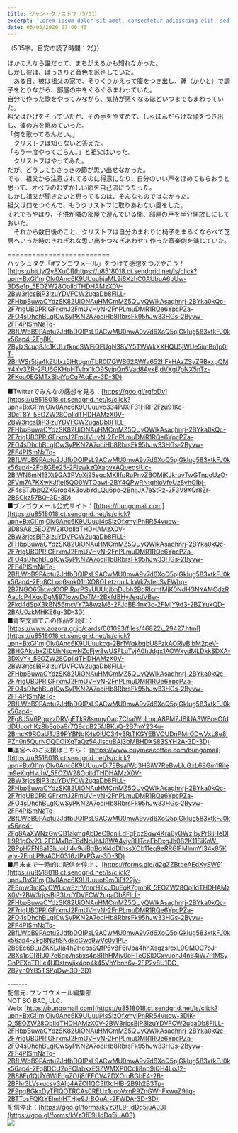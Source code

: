 ```yaml
---
title: ジャン・クリストフ（5/31）
excerpt: 'Lorem ipsum dolor sit amet, consectetur adipiscing elit, sed do eiusmod tempor incididunt ut labore et dolore magna aliqua. Praesent elementum facilisis leo vel fringilla est ullamcorper eget. At imperdiet dui accumsan sit amet nulla facilisi morbi tempus.'
date: 05/05/2020 07:00:45
---
```


（535字。目安の読了時間：2分）  
  
ほかの人なら誰だって、まちがえるかも知れなかった。  
しかし彼は、はっきりと音色を区別していた。  
　ある日、彼は祖父の家で、そりくりかえって腹をつき出し、踵（かかと）で調子をとりながら、部屋の中をぐるぐるまわっていた。  
自分で作った歌をやってみながら、気持が悪くなるほどいつまでもまわっていた。  
祖父はひげをそっていたが、その手をやすめて、しゃぼんだらけな顔をつき出し、彼の方を眺めていった。  
「何を歌ってるんだい。」  
　クリストフは知らないと答えた。  
「もう一度やってごらん。」と祖父はいった。  
　クリストフはやってみた。  
だが、どうしてもさっきの節が思い出せなかった。  
でも、祖父から注意されてるのに得意になり、自分のいい声をほめてもらおうと思って、オペラのむずかしい節を自己流にうたった。  
しかし祖父が聞きたいと思ってるのは、そんなものではなかった。  
祖父は口をつぐんで、もうクリストフに取りあわない風をした。  
それでもやはり、子供が隣の部屋で遊んでいる間、部屋の戸を半分開放しにしておいた。  
　それから数日後のこと、クリストフは自分のまわりに椅子をまるくならべて芝居へいった時のきれぎれな思い出をつなぎあわせて作った音楽劇を演じていた。  
  
\=========================  
ハッシュタグ「#ブンゴウメール」をつけて感想をつぶやこう！　  
[https://bit.ly/2y8XuCI](https://u8518018.ct.sendgrid.net/ls/click?upn=BxGl1mjOlv0Anc6K9UUuuhjaML9i6XzhC0AUbuA6pUw-3DSe1p_5EOZW28OpIldTHDHAMzX0V-2BW3rjcsBjP3IzuYDVFCW2ugaDb8FlLL-2FHbpBuwaCYdzSK82UiONAuHMCmMZ5QUyQWlkAsaqhnrj-2BYka0kQc-2F7rigUB0PRlGFrxmJ2FmUVHyN-2FnPLmuDMR1RQe6YpcPZa-2FO4sDhchBLgICwSyPKN2A7ooiHb8RbrsFk95hJw33HGs-2Byvw-2FF4PISmNaTq-2BfLWbB9PAotu2JdfbDQIPsL9ACwMU0mvA9v7d6XoQ5pjGkIug583xtkFJ0kx56ap4-2Fg8K-2ByIzScuq8Jc1KULrfkncSWFiQFUgN38VY5TWWkXXHQU5jWUe5imBn1p0IT-2BhWSr5tja4kZUIxz5IHtbgmTbR0l7GWB62AWfv652hFkHAzZSyZRBxxpQMY4Yv3ZR-2FU6GKHpHTvlrx1kO9SyipQn5Vad8AykEjdVXgi7pNX5nTz-2FKou0EGMTxSlpiYpCq7AqEw-3D-3D)  
  
■Twitterでみんなの感想を見る：[https://goo.gl/rgfoDv](https://u8518018.ct.sendgrid.net/ls/click?upn=BxGl1mjOlv0Anc6K9UUuuvo334PJXlF31HRI-2Fzu91Kc-3DcT8Y_5EOZW28OpIldTHDHAMzX0V-2BW3rjcsBjP3IzuYDVFCW2ugaDb8FlLL-2FHbpBuwaCYdzSK82UiONAuHMCmMZ5QUyQWlkAsaqhnrj-2BYka0kQc-2F7rigUB0PRlGFrxmJ2FmUVHyN-2FnPLmuDMR1RQe6YpcPZa-2FO4sDhchBLgICwSyPKN2A7ooiHb8RbrsFk95hJw33HGs-2Byvw-2FF4PISmNaTq-2BfLWbB9PAotu2JdfbDQIPsL9ACwMU0mvA9v7d6XoQ5pjGkIug583xtkFJ0kx56ap4-2Fg8GEe25-2FlswkzQXapvxAQueqslUc-2BlWN6mN1BXt9GA3PVoXj95egoMKIlfpRuPnvZBOMjKJkruvTwGTnpoUzO-2FVm7A7KXwKJfjeI5QO0WTOawi-2BY4QPwRNtghioVfeUz8yhOIbj-2F4sBTJbpQZKGrop4K3ovbYdLQu6po-2BnjjJX7eStRz-2F3V9XQr8Zr-2BSGkz57BQ-3D-3D)  
■ブンゴウメール公式サイト：[https://bungomail.com](https://u8518018.ct.sendgrid.net/ls/click?upn=BxGl1mjOlv0Anc6K9UUuuj4sSlzOfxmyiPnRR54vuow-3D89A8_5EOZW28OpIldTHDHAMzX0V-2BW3rjcsBjP3IzuYDVFCW2ugaDb8FlLL-2FHbpBuwaCYdzSK82UiONAuHMCmMZ5QUyQWlkAsaqhnrj-2BYka0kQc-2F7rigUB0PRlGFrxmJ2FmUVHyN-2FnPLmuDMR1RQe6YpcPZa-2FO4sDhchBLgICwSyPKN2A7ooiHb8RbrsFk95hJw33HGs-2Byvw-2FF4PISmNaTq-2BfLWbB9PAotu2JdfbDQIPsL9ACwMU0mvA9v7d6XoQ5pjGkIug583xtkFJ0kx56ap4-2Fg8CLoq6sok01hXO8OLetzpuilJkWk7sfecSyEWhp-2B7NGO65htwdOOPIRprPSvUUUcjbnDJbh2BdRIcmfMjK0NdHGNYAMCdzRAaulcP4XqvDgMj97lowvDoTM-2BxfdBHyJeqdVBw-2Fkd4dSpX3kBN56mcVY7A8wzM6-2FJgBB4nx3c-2FMjY9d3-2BZYukQD-2BAU0zkMHKE6g-3D-3D)  
■青空文庫でこの作品を読む：[https://www.aozora.gr.jp/cards/001093/files/46822\_29427.html](https://u8518018.ct.sendgrid.net/ls/click?upn=BxGl1mjOlv0Anc6K9UUuukcg-2Br1WqkbqbU8FzkAORlyBibM2peV-2BHGAkubxZIDUhNscwNZcFjw8wUSFLuTvjA0hJdgx1AOWxydMLDxkSDXA-3DXvYk_5EOZW28OpIldTHDHAMzX0V-2BW3rjcsBjP3IzuYDVFCW2ugaDb8FlLL-2FHbpBuwaCYdzSK82UiONAuHMCmMZ5QUyQWlkAsaqhnrj-2BYka0kQc-2F7rigUB0PRlGFrxmJ2FmUVHyN-2FnPLmuDMR1RQe6YpcPZa-2FO4sDhchBLgICwSyPKN2A7ooiHb8RbrsFk95hJw33HGs-2Byvw-2FF4PISmNaTq-2BfLWbB9PAotu2JdfbDQIPsL9ACwMU0mvA9v7d6XoQ5pjGkIug583xtkFJ0kx56ap4-2Fg8J5V6PguzzDRVgFTkR8smnyOaq7ChaiWpLmpA8PMZJBiUA3WBosOfddDUuorhKz8bEqba9r7Q9cpB25fJBKuQ-2B7mY23Ku-2BmcK9ROaUTJB9PYBNgK4s0iUC34y3RtTKGYEBVOUDnPMrODwVxL8e8lPZn0n5QurNOQOOIXqTaQz5AJiscuBAj3bMBHDXS83SYH2A-3D-3D)  
■運営へのご支援はこちら： [https://www.buymeacoffee.com/bungomail](https://u8518018.ct.sendgrid.net/ls/click?upn=BxGl1mjOlv0Anc6K9UUuuvDl7EBsalWq3HBiW7ReBwLluGxL68Gm1RiIem9eXlgHvJhV_5EOZW28OpIldTHDHAMzX0V-2BW3rjcsBjP3IzuYDVFCW2ugaDb8FlLL-2FHbpBuwaCYdzSK82UiONAuHMCmMZ5QUyQWlkAsaqhnrj-2BYka0kQc-2F7rigUB0PRlGFrxmJ2FmUVHyN-2FnPLmuDMR1RQe6YpcPZa-2FO4sDhchBLgICwSyPKN2A7ooiHb8RbrsFk95hJw33HGs-2Byvw-2FF4PISmNaTq-2BfLWbB9PAotu2JdfbDQIPsL9ACwMU0mvA9v7d6XoQ5pjGkIug583xtkFJ0kx56ap4-2Fg8AaXWNzGwQB1akmgAbDeC9cniLdFgFqz9qw4Kra6yQWzIbyPr8ljHeDl1I9R1pOv23-2F0MxBqT6dNdJhtJ8WA4yiy8HTceEbDxgJh082K11SiKoW-2BPpH7FN8a13hJoUl4v9uiBgBqXi4dDIhssXOb11eq9eRRGlFMlnmYI34x85Kwjv-2FmLP9aA0H0316zIPxPGw-3D-3D)  
■月末まで一時的に配信を停止： [https://forms.gle/d2gZZBtbeAEdXySW9](https://u8518018.ct.sendgrid.net/ls/click?upn=BxGl1mjOlv0Anc6K9UUuuot9m0iFf22jy-2FSmw3mjCyOWLcwEzhVnnrHZcJDuEgK7gmnK_5EOZW28OpIldTHDHAMzX0V-2BW3rjcsBjP3IzuYDVFCW2ugaDb8FlLL-2FHbpBuwaCYdzSK82UiONAuHMCmMZ5QUyQWlkAsaqhnrj-2BYka0kQc-2F7rigUB0PRlGFrxmJ2FmUVHyN-2FnPLmuDMR1RQe6YpcPZa-2FO4sDhchBLgICwSyPKN2A7ooiHb8RbrsFk95hJw33HGs-2Byvw-2FF4PISmNaTq-2BfLWbB9PAotu2JdfbDQIPsL9ACwMU0mvA9v7d6XoQ5pjGkIug583xtkFJ0kx56ap4-2Fg8N3tiSNdkcGwc9wVc0v1PL-2B8Ec6BLuZKKLJia4h2HcbsSQfP5v8F6rJpa4hnXsgzsrcxL0OMOC7pJ-2BXs1pGRRJ0j7e6qc7nsbxs4p8RhHMiy0oFTeGSlDCxvuohJ4n64iW7PlMSyGnPEXnTDLe4UDstrwjix4qp4k45VhYbnh6v-2FP2v8U1DC-2B7yn0YB5TSPqDw-3D-3D)  
  
\-------  
配信元: ブンゴウメール編集部  
NOT SO BAD, LLC.  
Web: [https://bungomail.com](https://u8518018.ct.sendgrid.net/ls/click?upn=BxGl1mjOlv0Anc6K9UUuuj4sSlzOfxmyiPnRR54vuow-3DiK-Q_5EOZW28OpIldTHDHAMzX0V-2BW3rjcsBjP3IzuYDVFCW2ugaDb8FlLL-2FHbpBuwaCYdzSK82UiONAuHMCmMZ5QUyQWlkAsaqhnrj-2BYka0kQc-2F7rigUB0PRlGFrxmJ2FmUVHyN-2FnPLmuDMR1RQe6YpcPZa-2FO4sDhchBLgICwSyPKN2A7ooiHb8RbrsFk95hJw33HGs-2Byvw-2FF4PISmNaTq-2BfLWbB9PAotu2JdfbDQIPsL9ACwMU0mvA9v7d6XoQ5pjGkIug583xtkFJ0kx56ap4-2Fg8DCU2pFClabkxESZWMXP0CcIi8np9iQH4LoJ2-2B88Fp1QUY6WlEdgZOfj8fFFCV4ZDXOroBGbE4-2B-2BFhr3LVsxucsy3AIp4AZCI1QC3IGdHIB-2B9h2B3Tp-2F9pgBGkxDyTFlQOTRCAs0REUx1uooVxnR9ZnGWhFxwuZ9lIq-2BTTosFQKtYElmhHTHje9JrBOuAr-2FWDA-3D-3D)  
配信停止：[https://goo.gl/forms/kVz3fE9HdDq5iuA03](https://goo.gl/forms/kVz3fE9HdDq5iuA03)  
![](https://u8518018.ct.sendgrid.net/wf/open?upn=ypZaqTjaYrwJSsa-2BLe7H7RcvxSux8rtM6dMtnptkxLQMLiJbmQ03whDMSt9-2BvxM-2BKE6ujadHWCHS-2FYDUUXrKB1ko48yvbyCc0cRihB-2Fp5Bay9wjnwFFFSOMUGZ1XsQFLK8tuHQBFLXFSkOiVMoxZU-2F9IaRdRW8wgDaBkEmyLX1bXiQXzy3gLx3Wd1t-2Fhezmyg47dwN8jaJV1DAzJUVjVLEHWK7sEvndOAGhjzdQAX-2B2CGVFTsZuPMMoatSYkr8HSmuMQ9TZewNLe0Fr4m9R1sg8nKlx-2FebIA02LHUXd-2Bl2-2F5tVdK7lkTXyWRIrJF33cbLF7jMIJZpDyaH2yncTyahUMwSnK9msZOAMWxr0ZjODsJLene0jx6aYOU0LRXrxpIymPV6kwShyOHE1qFypNWUTvrWEcLm0YeeptWaV-2BNvKi79G7-2Bm2F5IKfMOjFqHIrkr33cvl6o4tmyK2Obwr8kVg-3D-3D)